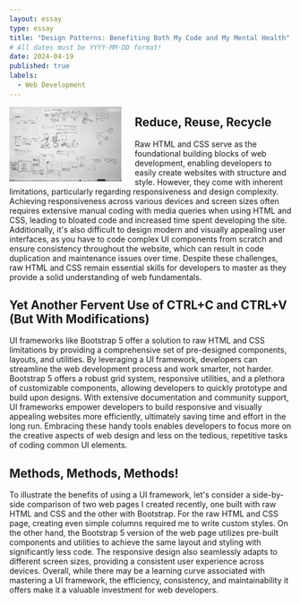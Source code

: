 ```yaml
---
layout: essay
type: essay
title: "Design Patterns: Benefiting Both My Code and My Mental Health"
# All dates must be YYYY-MM-DD format!
date: 2024-04-19
published: true
labels:
  - Web Development
---
```


<img style="margin-right: 1.5rem" align="left" height="auto" width="200" src="../img/whiteboard.jpg" />

## Reduce, Reuse, Recycle

  Raw HTML and CSS serve as the foundational building blocks of web development, enabling developers to easily create websites with structure and style. However, they come with inherent limitations, particularly regarding responsiveness and design complexity. Achieving responsiveness across various devices and screen sizes often requires extensive manual coding with media queries when using HTML and CSS, leading to bloated code and increased time spent developing the site. Additionally, it's also difficult to design modern and visually appealing user interfaces, as you have to code complex UI components from scratch and ensure consistency throughout the website, which can result in code duplication and maintenance issues over time. Despite these challenges, raw HTML and CSS remain essential skills for developers to master as they provide a solid understanding of web fundamentals.

## Yet Another Fervent Use of CTRL+C and CTRL+V (But With Modifications)

  UI frameworks like Bootstrap 5 offer a solution to raw HTML and CSS limitations by providing a comprehensive set of pre-designed components, layouts, and utilities. By leveraging a UI framework, developers can streamline the web development process and work smarter, not harder. Bootstrap 5 offers a robust grid system, responsive utilities, and a plethora of customizable components, allowing developers to quickly prototype and build upon designs. With extensive documentation and community support, UI frameworks empower developers to build responsive and visually appealing websites more efficiently, ultimately saving time and effort in the long run. Embracing these handy tools enables developers to focus more on the creative aspects of web design and less on the tedious, repetitive tasks of coding common UI elements.

## Methods, Methods, Methods!

  To illustrate the benefits of using a UI framework, let's consider a side-by-side comparison of two web pages I created recently, one built with raw HTML and CSS and the other with Bootstrap. For the raw HTML and CSS page, creating even simple columns required me to write custom styles. On the other hand, the Bootstrap 5 version of the web page utilizes pre-built components and utilities to achieve the same layout and styling with significantly less code. The responsive design also seamlessly adapts to different screen sizes, providing a consistent user experience across devices. Overall, while there may be a learning curve associated with mastering a UI framework, the efficiency, consistency, and maintainability it offers make it a valuable investment for web developers.
